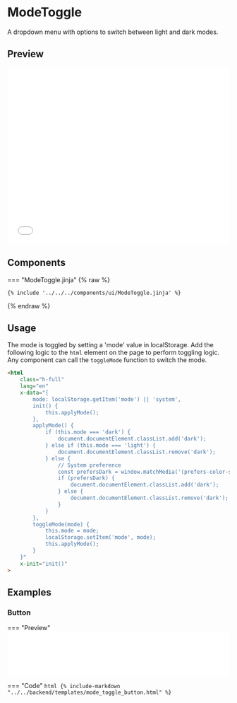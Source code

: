 # ModeToggle

A dropdown menu with options to switch between light and dark modes.

## Preview

<iframe
src="{{ preview_url}}/components/mode_toggle"
style="width: 100%; height: 400px; border: none;">
</iframe>

## Components

=== "ModeToggle.jinja"
{% raw %}
```jinja
{% include '../../../components/ui/ModeToggle.jinja' %}
```
{% endraw %}

## Usage

The mode is toggled by setting a 'mode' value in localStorage. Add the following logic to the `html` element on the page
to perform toggling logic. Any component can call the `toggleMode` function to switch the mode. 
```html
<html
    class="h-full"
    lang="en"
    x-data="{
        mode: localStorage.getItem('mode') || 'system',
        init() {
            this.applyMode();
        },
        applyMode() {
            if (this.mode === 'dark') {
                document.documentElement.classList.add('dark');
            } else if (this.mode === 'light') {
                document.documentElement.classList.remove('dark');
            } else {
                // System preference
                const prefersDark = window.matchMedia('(prefers-color-scheme: dark)').matches;
                if (prefersDark) {
                    document.documentElement.classList.add('dark');
                } else {
                    document.documentElement.classList.remove('dark');
                }
            }
        },
        toggleMode(mode) {
            this.mode = mode;
            localStorage.setItem('mode', mode);
            this.applyMode();
        }
    }"
    x-init="init()"
>
```

## Examples

### Button

=== "Preview"
    <iframe
    src="{{ preview_url}}/components/mode_toggle?option=button"
    style="width: 100%; height: 100px; border: none;">
    </iframe>

=== "Code"
    ```html
    {% include-markdown "../../backend/templates/mode_toggle_button.html" %}
    ```
